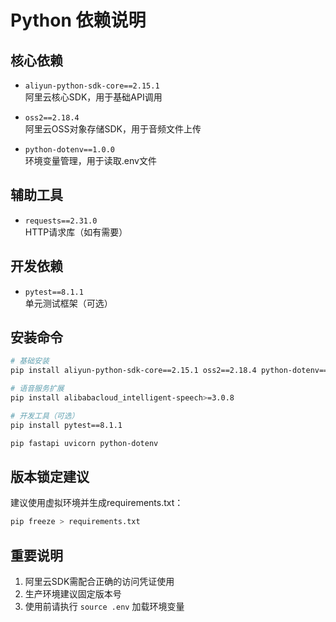 # Python 依赖说明

## 核心依赖
- `aliyun-python-sdk-core==2.15.1`  
  阿里云核心SDK，用于基础API调用

- `oss2==2.18.4`  
  阿里云OSS对象存储SDK，用于音频文件上传

- `python-dotenv==1.0.0`  
  环境变量管理，用于读取.env文件


## 辅助工具
- `requests==2.31.0`  
  HTTP请求库（如有需要）

## 开发依赖
- `pytest==8.1.1`  
  单元测试框架（可选）

## 安装命令
```bash
# 基础安装
pip install aliyun-python-sdk-core==2.15.1 oss2==2.18.4 python-dotenv==1.0.0

# 语音服务扩展
pip install alibabacloud_intelligent-speech>=3.0.8

# 开发工具（可选）
pip install pytest==8.1.1

pip fastapi uvicorn python-dotenv
```

## 版本锁定建议
建议使用虚拟环境并生成requirements.txt：
```bash
pip freeze > requirements.txt
```

## 重要说明
1. 阿里云SDK需配合正确的访问凭证使用
2. 生产环境建议固定版本号
3. 使用前请执行 `source .env` 加载环境变量
```
